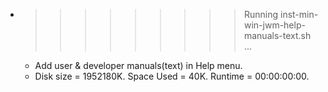 * >>>>>>>>> Running inst-min-win-jwm-help-manuals-text.sh ...
  * Add user & developer manuals(text) in Help menu.
  * Disk size = 1952180K. Space Used = 40K. Runtime = 00:00:00:00.
